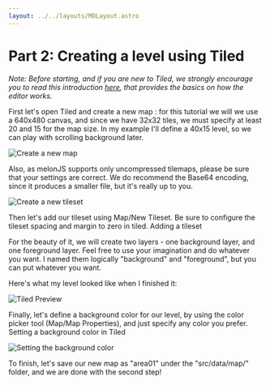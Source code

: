 ```yaml
---
layout: ../../layouts/MDLayout.astro
---
```

# Part 2: Creating a level using Tiled
*Note: Before starting, and if you are new to Tiled, we strongly encourage you to read this introduction [here](https://doc.mapeditor.org/en/stable/manual/introduction/), that provides the basics on how the editor works.*

First let's open Tiled and create a new map : for this tutorial we will we use a 640x480 canvas, and since we have 32x32 tiles, we must specify at least 20 and 15 for the map size. In my example I'll define a 40x15 level, so we can play with scrolling background later.

![Create a new map](/img/tutorial/step1_newmap.png)

Also, as melonJS supports only uncompressed tilemaps, please be sure that your settings are correct. We do recommend the Base64 encoding, since it produces a smaller file, but it's really up to you.

![Create a new tileset](/img/tutorial/step1_newtileset.png)

Then let's add our tileset using Map/New Tileset. Be sure to configure the tileset spacing and margin to zero in tiled.
Adding a tileset

For the beauty of it, we will create two layers - one background layer, and one foreground layer. Feel free to use your imagination and do whatever you want. I named them logically "background" and "foreground", but you can put whatever you want.

Here's what my level looked like when I finished it:

![Tiled Preview](/img/tutorial/step1_tiled_level_design.png)

Finally, let's define a background color for our level, by using the color picker tool (Map/Map Properties), and just specify any color you prefer.
Setting a background color in Tiled

![Setting the background color](/img/tutorial/step1_background_color.png)

To finish, let's save our new map as "area01" under the "src/data/map/" folder, and we are done with the second step!